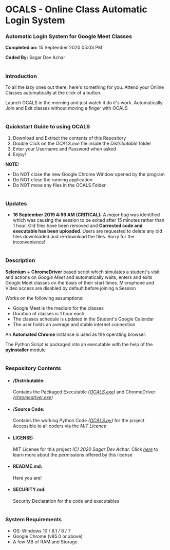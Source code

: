 # OCALS - Online Class Automatic Login System #
### Automatic Login System for Google Meet Classes ###
**Completed on:** 15 September 2020 05:03 PM

**Coded By:**     Sagar Dev Achar
# #
### Introduction ###

To all the lazy ones out there, here's something for you. Attend your Online Classes automatically at the click of a button.

Launch OCALS in the morning and just watch it do it's work. Automatically Join and Exit classes without moving a finger with OCALS
# #

### Quickstart Guide to using OCALS ###

1. Download and Extract the contents of this Repository
1. Double Click on the *OCALS.exe* file inside the *Distributable* folder
1. Enter your Username and Password when asked
1. Enjoy!

**NOTE:** 
- Do NOT close the new Google Chrome Window opened by the program
- Do NOT close the running application
- Do NOT move any files in the OCALS Folder
# #

### Updates ###

- **16 September 2019 4:59 AM (CRITICAL):**
	A *major bug* was identified which was causing the session to be exited after 15 minutes rather than 1 hour. Old files have been removed and **Corrected code and executable has been uploaded**. Users are requested to delete any old files downloaded and re-download the files. Sorry for the inconvenience!
# #

### Description ###

**Selenium** + **ChromeDriver** based script which simulates a student's visit and actions on *Google Meet* and automatically waits, enters and exits Google Meet classes on the basis of their start times. Microphone and Video access are disabled by default before joining a Session

Works on the following assumptions:
- Google Meet is the medium for the classes
- Duration of classes is 1 hour each
- The classes schedule is updated in the Student's Google Calendar
- The user holds an average and stable internet connection

An **Automated Chrome** instance is used as the operating browser.

The Python Script is packaged into an executable with the help of the **pyinstaller** module
# #
### Respository Contents ###
- #### /Distributable: 
	Contains the Packaged Executable *([OCALS.exe](https://github.com/SagarDevAchar/OCALS/blob/master/Distributable/OCALS.exe))* and ChromeDriver *([chromedriver.exe](https://github.com/SagarDevAchar/OCALS/blob/master/Distributable/chromedriver.exe))*
- #### /Source Code:
	Contains the working Python Code *([OCALS.py](https://github.com/SagarDevAchar/OCALS/blob/master/Source%20Code/OCALS.py))* for the project. Accessible to all coders via the *MIT Licence*
- #### LICENSE:
	MIT License for this project *(C) 2020 Sagar Dev Achar*. Click *[here](https://choosealicense.com/licenses/mit/)* to learn more about the permissions offered by this license
- #### README.md:
	Here you are!
- #### SECURITY.md:
	Security Declaration for the code and executables
# #
### System Requirements ###

- OS: Windows 10 / 8.1 / 8 / 7
- Google Chrome (v85.0 or above)
- A few MB of RAM and Storage
